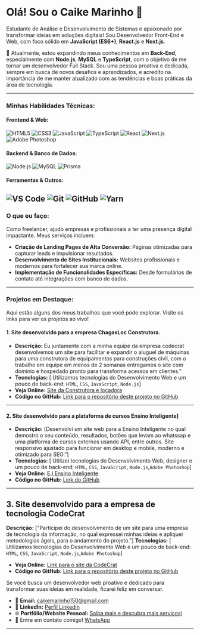 # Olá! Sou o Caike Marinho 👋

Estudante de Análise e Desenvolvimento de Sistemas e apaixonado por transformar ideias em soluções digitais! Sou Desenvolvedor Front-End e Web, com foco sólido em **JavaScript (ES6+)**, **React.js** e **Next.js**.

🚀 Atualmente, estou expandindo meus conhecimentos em **Back-End**, especialmente com **Node.js**, **MySQL** e **TypeScript**, com o objetivo de me tornar um desenvolvedor Full Stack. Sou uma pessoa proativa e dedicada, sempre em busca de novos desafios e aprendizados, e acredito na importância de me manter atualizado com as tendências e boas práticas da área de tecnologia.

---

### Minhas Habilidades Técnicas:

#### Frontend & Web:
![HTML5](https://img.shields.io/badge/HTML5-E34F26?style=for-the-badge&logo=html5&logoColor=white)
![CSS3](https://img.shields.io/badge/CSS3-1572B6?style=for-the-badge&logo=css3&logoColor=white)
![JavaScript](https://img.shields.io/badge/JavaScript-F7DF1E?style=for-the-badge&logo=javascript&logoColor=black)
![TypeScript](https://img.shields.io/badge/TypeScript-007ACC?style=for-the-badge&logo=typescript&logoColor=white)
![React](https://img.shields.io/badge/React-61DAFB?style=for-the-badge&logo=react&logoColor=black)
![Next.js](https://img.shields.io/badge/Next.js-000000?style=for-the-badge&logo=nextdotjs&logoColor=white)
![Adobe Photoshop](https://img.shields.io/badge/Adobe%20Photoshop-31A8FF?style=for-the-badge&logo=adobe%20photoshop&logoColor=white)

#### Backend & Banco de Dados:
![Node.js](https://img.shields.io/badge/Node.js-339933?style=for-the-badge&logo=nodedotjs&logoColor=white)
![MySQL](https://img.shields.io/badge/MySQL-4479A1?style=for-the-badge&logo=mysql&logoColor=white)
![Prisma](https://img.shields.io/badge/Prisma-3982CE?style=for-the-badge&logo=prisma&logoColor=white)

#### Ferramentas & Outros:
![VS Code](https://img.shields.io/badge/VS%20Code-007ACC?style=for-the-badge&logo=visualstudiocode&logoColor=white)
![Git](https://img.shields.io/badge/Git-F05032?style=for-the-badge&logo=git&logoColor=white)
![GitHub](https://img.shields.io/badge/GitHub-181717?style=for-the-badge&logo=github&logoColor=white)
![Yarn](https://img.shields.io/badge/Yarn-2C8EBB?style=for-the-badge&logo=yarn&logoColor=white)
---

### O que eu faço:

Como freelancer, ajudo empresas e profissionais a ter uma presença digital impactante. Meus serviços incluem:

* **Criação de Landing Pages de Alta Conversão:** Páginas otimizadas para capturar leads e impulsionar resultados.
* **Desenvolvimento de Sites Institucionais:** Websites profissionais e modernos para fortalecer sua marca online.
* **Implementação de Funcionalidades Específicas:** Desde formulários de contato até integrações com banco de dados.

---

### Projetos em Destaque:

Aqui estão alguns dos meus trabalhos que você pode explorar. Visite os links para ver os projetos ao vivo!

#### **1. Site desenvolvido para a empresa ChagasLoc Construtora.**

* **Descrição:**  Eu juntamente com a minha equipe da empresa codecrat desenvolvemos um site para facilitar e expandir o aluguel de máquinas para uma construtora de equipamentos para construções civil, com o trabalho em equipe em menos de 2 semanas entregamos o site com domínio e hospedado pronto para transforma acessos em clientes."
* **Tecnologias:** [ Utilizamos tecnologias do Desenvolvimento Web e um pouco de back-end: `HTML`, `CSS`, `JavaScript`, `Node.js`]
* **Veja Online:** [Site da Construtora e locadora](https://chagasloc.com.br)
* **Código no GitHub:** [Link para o repositório deste projeto no GitHub](https://github.com/CaikeM10/eng_loc)


---

#### **2. Site desenvolvido para a plataforma de cursos Ensino Inteligente]**

* **Descrição:** [Desenvolvi um site web para a Ensino Inteligente no qual demostro o seu conteúdo, resultados, botões que levam ao whatssap e uma platforma de cursos externos usando API, entre outros. Site responsivo ajustado para funcionar em desktop e mobile, moderno e otimizado para SEO."]
* **Tecnologias:** [ Utilizei tecnologias do Desenvolvimento Web, designer e um pouco de back-end: `HTML`, `CSS`, `JavaScript`, `Node.js`,`Adobe Photoshop`]
* **Veja Online:** [E.I Ensino Inteligente](https://eiensinointeligente.com.br)
* **Código no GitHub:** [Link do GitHub](https://github.com/CaikeM10/Ensino-Inteligente)


---
## **3. Site desenvolvido para a empresa de tecnologia CodeCrat**

**Descrição:** ["Participei do desenvolvimento de um site para uma empresa de tecnologia da informação, no qual expressei minhas ideias e apliquei metodologias ágeis, para o andamento do projeto."]
**Tecnologias:** [ Utilizamos tecnologias do Desenvolvimento Web e um pouco de back-end: `HTML`, `CSS`, `JavaScript`, `Node.js`,`Adobe Photoshop`]
* **Veja Online:** [Link para o site da CodeCrat](https://codecrat.com.br)
* **Código no GitHub:** [Link para o repositório deste projeto no GitHub](https://github.com/CaikeM10/site-code_crat)


Se você busca um desenvolvedor web proativo e dedicado para transformar suas ideias em realidade, ficarei feliz em conversar.

* 📧 **Email:** [caikemarinho150@gmail.com](mailto:caikemarinho150@gmail.com)
* 🔗 **LinkedIn:** [Perfil Linkedin](https://www.linkedin.com/in/caikemarinho/)
* 🌐 **Portfólio/Website Pessoal:** [Saiba mais e descubra mais serviços](https://www.caikemarinho.com))
* 📲 Entre em contato comigo!  [WhatsApp](https://wa.me/5588999172635) 

---
